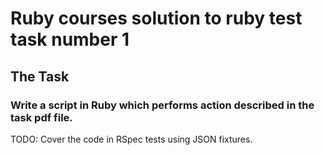 # Ruby courses solution to ruby test task number 1
## The Task
### Write a script in Ruby which performs action described in the task pdf file.
TODO: Cover the code in RSpec tests using JSON fixtures.
